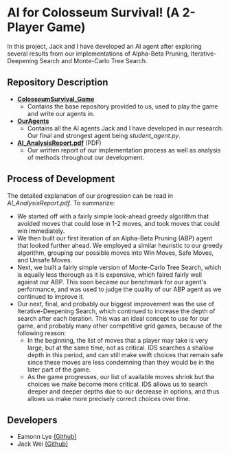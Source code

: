 # AI for Colosseum Survival! (A 2-Player Game)

In this project, Jack and I have developed an AI agent after exploring several results from our implementations of Alpha-Beta Pruning, Iterative-Deepening Search and Monte-Carlo Tree Search.

## Repository Description

* [**ColosseumSurvival_Game**](https://github.com/e-lye/AI_ColosseumSurvival/tree/main/ColosseumSurvival_Game)
    * Contains the base repository provided to us, used to play the game and write our agents in.
* [**OurAgents**](https://github.com/e-lye/AI_ColosseumSurvival/tree/main/OurAgents)
    * Contains all the AI agents Jack and I have developed in our research. Our final and strongest agent being *student_agent.py*.
* [**AI_AnalysisReport.pdf**](https://github.com/e-lye/AI_ColosseumSurvival/blob/main/AI_AnalysisReport.pdf) (PDF)
    * Our written report of our implementation process as well as analysis of methods throughout our development.


## Process of Development
The detailed explanation of our progression can be read in *AI_AnalysisReport.pdf*. To summarize:
* We started off with a fairly simple look-ahead greedy algorithm that avoided moves that could lose in 1-2 moves, and took moves that could win immediately.
* We then built our first iteration of an Alpha-Beta Pruning (ABP) agent that looked further ahead. We employed a similar heuristic to our greedy algorithm, grouping our possible moves into Win Moves, Safe Moves, and Unsafe Moves.
* Next, we built a fairly simple version of Monte-Carlo Tree Search, which is equally less thorough as it is expensive, which faired fairly well against our ABP. This soon became our benchmark for our agent's performance, and was used to judge the quality of our ABP agent as we continued to improve it. 
* Our next, final, and probably our biggest improvement was the use of Iterative-Deepening Search, which continued to increase the depth of search after each iteration. This was an ideal concept to use for our game, and probably many other competitive grid games, because of the following reason:
    * In the beginning, the list of moves that a player may take is very large, but at the same time, not as critical. IDS searches a shallow depth in this period, and can still make swift choices that remain safe since these moves are less condemning than they would be in the later part of the game.
    * As the game progresses, our list of available moves shrink but the choices we make become more critical. IDS allows us to search deeper and deeper depths due to our decrease in options, and thus allows us make more precisely correct choices over time.


## Developers

* Eamonn Lye [(Github)](https://github.com/e-lye)
* Jack Wei [(Github)](https://github.com/jyiwei)
